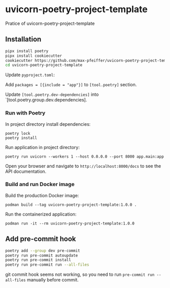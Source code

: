 # uvicorn-poetry-project-template
Pratice of uvicorn-poetry-project-template

## Installation

```bash
pipx install poetry
pipx install cookiecutter
cookiecutter https://github.com/max-pfeiffer/uvicorn-poetry-project-template
cd uvicorn-poetry-project-template
```

Update `pyproject.toml`:

Add `packages = [{include = "app"}]` to `[tool.poetry]` section.

Update `[tool.poetry.dev-dependencies]` into `[tool.poetry.group.dev.dependencies].


### Run with Poetry
In project directory install dependencies:
```shell
poetry lock
poetry install
```
Run application in project directory:
```shell
poetry run uvicorn --workers 1 --host 0.0.0.0 --port 8000 app.main:app
```

Open your browser and navigate to `http://localhost:8000/docs` to see the API documentation.

### Build and run Docker image
Build the production Docker image:
```shell
podman build --tag uvicorn-poetry-project-template:1.0.0 .
```
Run the containerized application:
```shell
podman run -it --rm uvicorn-poetry-project-template:1.0.0
```

## Add pre-commit hook

```bash
poetry add --group dev pre-commit
poetry run pre-commit autoupdate
poetry run pre-commit install
poetry run pre-commit run --all-files
```

git commit hook seems not working, so you need to run `pre-commit run --all-files` manually before commit.